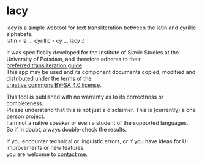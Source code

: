 # lacy
lacy is a simple webtool for text transliteration between the latin and cyrillic alphabets.\
latin - la ... cyrillic - cy ... lacy :)

It was specifically developed for the Institute of Slavic Studies at the University of Potsdam, and therefore adheres to their\
[preferred transliteration guide](https://slavistik.phil-fak.uni-koeln.de/fileadmin/slavistik/Mitarbeiter/Buncic/translit.pdf).\
This app may be used and its component documents copied, modified and distributed under the terms of the\
[creative commons BY-SA 4.0 license](https://creativecommons.org/licenses/by-sa/4.0/).

This tool is published with no warranty as to its correctness or completeness.\
Please understand that this is not just a disclaimer. This is (currently) a one person project.\
I am not a native speaker or even a student of the supported languages.\
So if in doubt, always double-check the results.

If you encounter technical or linguistic errors, or if you have ideas for UI improvements or new features,\
you are welcome to [contact me](mailto:jonas.koehler@tutanota.de).
